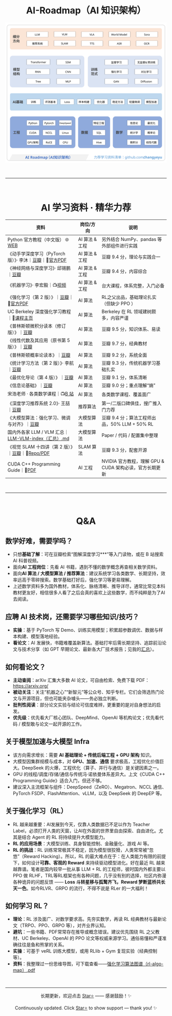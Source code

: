 <h1 align="center">AI-Roadmap（AI 知识架构）</h1>

<p align="center">
  <img src="images_chinese/source_svg/AI%20Roadmap(AI%E7%9F%A5%E8%AF%86%E6%9E%B6%E6%9E%84).svg" alt="AI Roadmap（AI知识架构）" />
</p>

<br>

---

<br>

<h1 align="center">AI 学习资料 · 精华力荐</h1>

| 资料 | 岗位/方向 | 说明 |
| --- | --- | --- |
| Python 官方教程（中文版） 🌐[WEB](https://docs.python.org/zh-cn/3.13/tutorial/index.html) | AI 算法 & 工程 | 另外结合 NumPy、pandas 等外部组件进行实践 |
| 《动手学深度学习（PyTorch 版）》· 李沐｜[豆瓣](https://book.douban.com/subject/36142067/)｜📕[官方PDF](https://zh-v2.d2l.ai/d2l-zh-pytorch.pdf) | AI 算法 & 工程 | 豆瓣 9.4 分，理论与实践合一 |
| 《神经网络与深度学习》· 邱锡鹏｜[豆瓣](https://book.douban.com/subject/35044046/) | AI 算法 & 工程 | 豆瓣 9.4 分，内容综合 |
| 《机器学习》· 李宏毅｜📺[视频](https://speech.ee.ntu.edu.tw/~hylee/ml/2025-spring.php) | AI 算法 & 工程 | 台大课程，体系完整，入门必备 |
| 《强化学习（第 2 版）》｜[豆瓣](https://book.douban.com/subject/34809689/)｜📕[官方PDF](http://incompleteideas.net/book/RLbook2020.pdf) | AI 算法 | RL之父出品，基础理论扎实（但缺少 PPO ） |
| UC Berkeley 深度强化学习教程｜📕[课程主页](https://rail.eecs.berkeley.edu/deeprlcourse/) | AI 算法 | Berkeley 在 RL 领域建树颇多，内容严谨 |
| 《普林斯顿微积分读本（修订版）》｜[豆瓣](https://book.douban.com/subject/26899701/) | AI 算法 | 豆瓣 9.5 分，知识体系、易读 |
| 《线性代数及其应用（原书第 5 版）》｜[豆瓣](https://book.douban.com/subject/30310517/) | AI 算法 | 豆瓣 9.7 分，经典教材 |
| 《普林斯顿概率论读本》｜[豆瓣](https://book.douban.com/subject/35193606/) | AI 算法 | 豆瓣 9.2 分，系统全面 |
| 《统计学习方法（第 2 版）》· 李航｜[豆瓣](https://book.douban.com/subject/33437381/) | AI 算法 | 豆瓣 9.3 分，传统机器学习基础扎实 |
| 《最优化导论（第 4 版）》｜[豆瓣](https://book.douban.com/subject/26732914/) | AI 算法 | 豆瓣 9.1 分，体系清晰 |
| 《信息论基础》｜[豆瓣](https://book.douban.com/subject/2305237/) | AI 算法 | 豆瓣 9.0 分；重点理解“熵” |
| 宋浩老师 · 各类数学课程｜📺[B 站](https://space.bilibili.com/66607740) | AI 算法 | 各类数学课程、覆盖面广 |
| 《深度学习推荐系统 2.0》· 王喆｜[豆瓣](https://book.douban.com/subject/37286473/) | 推荐算法 | 第一/二版口碑俱佳，搜广推入门力荐 |
| 《大模型算法：强化学习、微调与对齐》｜[豆瓣](https://book.douban.com/subject/37331056/) | 大模型算法 | 豆瓣 9.4 分；算法工程师出品，50% LLM + 50% RL |
| 国内外各家 LLM / VLM 汇总｜[LLM-VLM-index（汇总）.md](https://github.com/changyeyu/LLM-RL-Visualized/blob/master/LLM-VLM-index%20(%E6%B1%87%E6%80%BB).md) | 大模型算法 | Paper / 代码 / 配置集中整理 |
| 《视觉 SLAM 十四讲（第 2 版）》｜[豆瓣](https://book.douban.com/subject/34782244/)｜📕[Repo/PDF](https://github.com/gaoxiang12/slambook2) | SLAM 算法 | 豆瓣 9.3 分，配套开源 |
| CUDA C++ Programming Guide｜📕[PDF](https://docs.nvidia.com/cuda/pdf/CUDA_C_Programming_Guide.pdf) | AI 工程 | NVIDIA 官方教程，理解 GPU & CUDA 架构必读，官方长期更新 |

<br>

---

<br>

<h1 align="center">Q&A</h1>

## 数学好难，需要学吗？
- 只想**基础了解**：可在豆瓣检索“图解深度学习***”等入门读物，或在 B 站搜索 AI 科普视频。
- 面向**AI 工程岗位**：先看 AI 书籍，遇到不懂的数学概念再查相关数学资料。
- 面向**AI 算法 / 大模型算法 / 推荐算法**：建议系统学习各类数学、长期坚持，效率远高于零碎搜索。数学基础打好后，强化学习等更易理解。
- 上述数学资料多为国外教材，体系化、脉络清晰、推导详尽，通常比常见本科教材更友好，相信很多人看了之后会真的喜欢上这些数学，而不纯粹是为了AI去阅读。

## 应聘 AI 技术岗，还需要学习哪些知识/技巧？
- **实操**：基于 PyTorch 写 Demo、训练实用模型；积累超参数调优、数据与样本构建、模型落地经验。
- **看论文**：AI 发展快，书籍难覆盖新算法。基础打牢后需长期坚持、追踪前沿论文与技术分享（如 GPT 早期论文、最新各大厂技术报告；见我的[汇总](https://github.com/changyeyu/LLM-RL-Visualized/blob/master/LLM-VLM-index%20(%E6%B1%87%E6%80%BB).md)）。

## 如何看论文？
- **主动查阅**：arXiv 汇集大多数 AI 论文，可自由检索、免费下载 PDF：<https://arxiv.org/>
- **被动关注**：关注“机器之心”“新智元”等公众号、知乎专栏。它们会筛选热门论文与开源项目，但也可能夹杂噱头——务必独立判断。
- **批判性阅读**：部分论文实验与结论可信度难辨，更重要的是对自身想法的启发。
- **优先级**：优先看大厂核心团队、DeepMind、OpenAI 等机构论文；优先看代码 / 模型敢与论文一起开源的工作。

## 关于模型加速与大模型 Infra
- 该方向需求增长：需要 **AI 基础理论 + 传统后端工程 + GPU 架构** 知识。
- 大模型因集群规模与成本，对 **GPU、加速、通信** 要求极高，工程优化价值巨大。DeepSeek 的火爆，工程优化（算子、并行与通信）是关键因素之一。
- GPU 的线程/调度/存储/通信与传统冯·诺依曼体系差异大。上文《CUDA C++ Programming Guide》适合入门，但还不够。
- 建议深入主流框架与组件：DeepSpeed（ZeRO）、Megatron、NCCL 通信、PyTorch FSDP、FlashAttention、vLLM，以及 DeepSeek 的 DeepEP 等。

## 关于强化学习（RL）
- RL 越来越重要：AI发展到今天，仅靠人类数据已不足以作为 Teacher Label，必须打开人类的天窗，让AI在外面的世界里自由探索、自由进化。尤其是结合 Agent 的 RL 将持续提升大模型能力。
- **RL 的应用场景**：大模型训练、具身智能控制、金融量化、游戏 AI 等。
- **RL 的挑战**：RL 训练常常极其不稳定，因为模型很狡猾，人类常常被“忽悠”（Reward Hacking）。所以，RL 的最大难点在于：在人类能力有限的前提下，如何设计**可靠、客观的 Reward** 来持续驱动模型进化。好在最近 RL 越来越靠谱。笔者是国内较早一批从事 LLM + RL 的工程师，彼时国内外都主要以 PPO 做 RLHF，TRL等RL框架也有各种问题，几乎没有别的选择，社区内弥漫各种诡异的问题反馈 —— **Loss 斗转星移与孤鹜齐飞，Reward 梦断蓝桥共长天一色**。如今RLVR、GRPO 的流行，不得不说是 RLer 的一大福利！

## 如何学习 RL？
- **理论**：RL 涉及面广、对数学要求高。先夯实数学，再读 RL 经典教材与最新论文（TRPO、PPO、GRPO 等），对齐业界认知。
- **避坑**：一些书籍、PDF常常存在推导或概念错误。建议优先围绕 RL 之父教材、UC Berkeley、OpenAI 的 PPO 论文等权威来源学习。通俗易懂和严谨准确往往是鱼和熊掌的关系。
- **实操**：可基于 veRL 训练大模型，或用 RLlib + Gym 复现实验（经典控制等）。
- **资料**：我整理过一份思维导图，可下载查看——[强化学习算法图谱（rl-algo-map）.pdf](https://github.com/changyeyu/LLM-RL-Visualized/blob/master/%E5%BC%BA%E5%8C%96%E5%AD%A6%E4%B9%A0%E7%AE%97%E6%B3%95%E5%9B%BE%E8%B0%B1%20(rl-algo-map).pdf)

<br>

---

<div align="center">

长期更新，欢迎点击 [Star⭐](https://github.com/changyeyu/LLM-RL-Visualized) —— 感谢鼓励！✨

Continuously updated. Click [Star⭐](https://github.com/changyeyu/LLM-RL-Visualized) to show support — thank you! ✨

</div>
